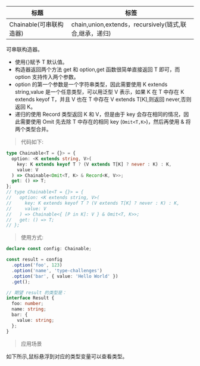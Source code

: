| 标题                    | 标签                                                   |
| ----------------------- | ------------------------------------------------------ |
| Chainable(可串联构造器) | chain,union,extends，recursively(链式,联合,继承，递归) |

可串联构造器。

- 使用{}赋予 T 默认值。
- 构造器返回两个方法 get 和 option,get 函数很简单直接返回 T 即可，而 option 支持传入两个参数。
- option 的第一个参数是一个字符串类型，因此需要使用 K extends string,value 是一个任意类型，可以用泛型 V 表示，如果 K 在 T 中存在 K extends keyof T，并且 V 也在 T 中存在 V extends T[K],则返回 never,否则返回 K。
- 递归的使用 Record 类型返回 K 和 V，但是由于 key 会存在相同的情况，因此需要使用 Omit 先去除 T 中存在的相同 key (`Omit<T,K>`)，然后再使用 & 将两个类型合并。

> 代码如下:

```ts
type Chainable<T = {}> = {
  option: <K extends string, V>(
    key: K extends keyof T ? (V extends T[K] ? never : K) : K,
    value: V
  ) => Chainable<Omit<T, K> & Record<K, V>>;
  get: () => T;
};
// type Chainable<T = {}> = {
//   option: <K extends string, V>(
//     key: K extends keyof T ? (V extends T[K] ? never : K) : K,
//     value: V
//   ) => Chainable<{ [P in K]: V } & Omit<T, K>>;
//   get: () => T;
// };
```

> 使用方式:

```ts
declare const config: Chainable;

const result = config
  .option('foo', 123)
  .option('name', 'type-challenges')
  .option('bar', { value: 'Hello World' })
  .get();

// 期望 result 的类型是：
interface Result {
  foo: number;
  name: string;
  bar: {
    value: string;
  };
}
```

> 应用场景

如下所示,鼠标悬浮到对应的类型变量可以查看类型。

<div class="code-editor" data-url="codes/typescript/demo/Chainable.ts" data-language="typescript"></div>
